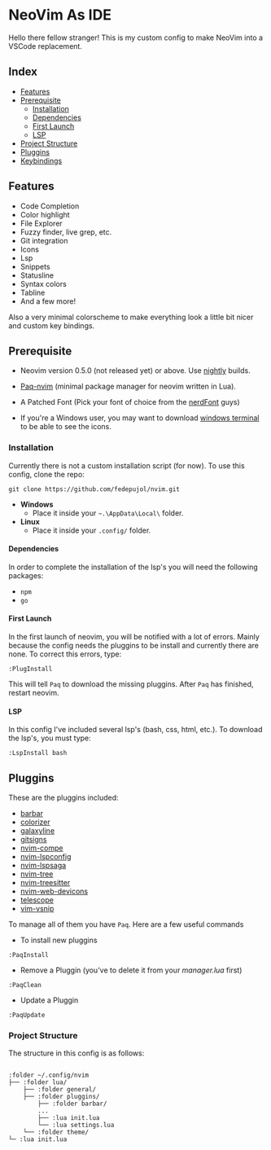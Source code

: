 # NeoVim As IDE
Hello there fellow stranger! This is my custom config to make NeoVim into a VSCode replacement. 

## Index
- [Features](#features)
- [Prerequisite](#prerequisite)
	- [Installation](#installation)
	- [Dependencies](#dependencies)
	- [First Launch](#first-launch)
	- [LSP](#lsp)
- [Project Structure](#project-structure)
- [Pluggins](#pluggins)
- [Keybindings](#keybindings)

## Features
- Code Completion
- Color highlight
- File Explorer
- Fuzzy finder, live grep, etc.
- Git integration
- Icons
- Lsp
- Snippets
- Statusline
- Syntax colors
- Tabline
- And a few more!

Also a very minimal colorscheme to make everything look a little bit nicer and custom key bindings.

## Prerequisite
- Neovim version 0.5.0 (not released yet) or above. Use [nightly](https://github.com/neovim/neovim/releases) builds.
- [Paq-nvim](https://github.com/savq/paq-nvim) (minimal package manager for neovim written in Lua).
- A Patched Font (Pick your font of choice from the [nerdFont](https://github.com/ryanoasis/nerd-fonts) guys)

- If you're a Windows user, you may want to download [windows terminal](https://github.com/Microsoft/Terminal) to be able to see the icons.
### Installation
Currently there is not a custom installation script (for now). To use this config, clone the repo:

```
git clone https://github.com/fedepujol/nvim.git 
```

- **Windows**
	- Place it inside your `~.\AppData\Local\` folder.
- **Linux**
	- Place it inside your `.config/` folder.

#### Dependencies
In order to complete the installation of the lsp's you will need the following packages:
- `npm`
- `go`

#### First Launch
In the first launch of neovim, you will be notified with a lot of errors. Mainly because the config needs the pluggins to be install 
and currently there are none. To correct this errors, type:
```
:PlugInstall
```
This will tell `Paq` to download the missing pluggins. After `Paq` has finished, restart neovim.

#### LSP
In this config I've included several lsp's (bash, css, html, etc.). To download the lsp's, you must type:
```
:LspInstall bash
```

## Pluggins
These are the pluggins included:
- [barbar](https://github.com/romgrk/barbar.nvim)
- [colorizer](https://github.com/norcalli/nvim-colorizer.lua)
- [galaxyline](https://github.com/glepnir/galaxyline.nvim)
- [gitsigns](https://github.com/lewis6991/gitsigns.nvim)
- [nvim-compe](https://github.com/hrsh7th/nvim-compe)
- [nvim-lspconfig](https://github.com/kabouzeid/nvim-lspinstall)
- [nvim-lspsaga](https://github.com/glepnir/nvim-lspsaga)
- [nvim-tree](https://github.com/lewis6991/nvim-tree.lua)
- [nvim-treesitter](https://github.com/nvim-treesitter/nvim-treesitter)
- [nvim-web-devicons](https://github.com/norcalli/nvim-web-devicons)
- [telescope](https://github.com/nvim-telescope/teslecope.nvim)
- [vim-vsnip](https://github.com/hrsh7th/vim-vsnip)

To manage all of them you have `Paq`. Here are a few useful commands
- To install new pluggins
```
:PaqInstall
```
- Remove a Pluggin (you've to delete it from your _manager.lua_ first)
```
:PaqClean
```
- Update a Pluggin
```
:PaqUpdate
```

### Project Structure
The structure in this config is as follows:
```text

:folder ~/.config/nvim 
├── :folder lua/
	├── :folder general/
	├── :folder pluggins/
		├── :folder barbar/
		...
		├── :lua init.lua 
		└── :lua settings.lua 
	└── :folder theme/
└─ :lua init.lua
```

